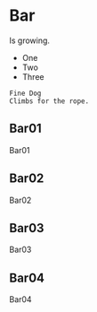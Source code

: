 <style>
	img {
		width: 75px;
	}
</style>

# Bar

Is growing.

- One
- Two
- Three

```nohighlighting
Fine Dog
Climbs for the rope.
```

## Bar01

Bar01

## Bar02

Bar02


## Bar03

Bar03

## Bar04

Bar04
